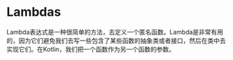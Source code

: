 # Lambdas

Lambda表达式是一种很简单的方法，去定义一个匿名函数。Lambda是非常有用的，因为它们避免我们去写一些包含了某些函数的抽象类或者接口，然后在类中去实现它们。在Kotlin，我们把一个函数作为另一个函数的参数。
